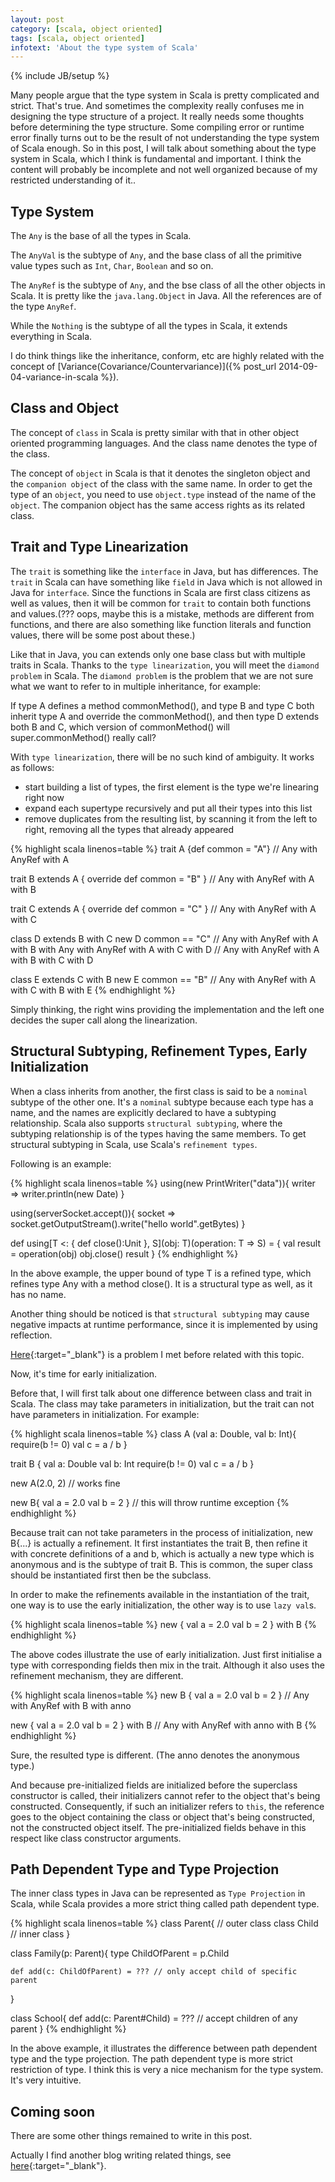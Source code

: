 ```yaml
---
layout: post
category: [scala, object oriented]
tags: [scala, object oriented]
infotext: 'About the type system of Scala'
---
```

{% include JB/setup %}

Many people argue that the type system in Scala is pretty complicated and strict. That's true. And sometimes the complexity 
really confuses me in designing the type structure of a project. It really needs some thoughts before determining the type 
structure. Some compiling error or runtime error finally turns out to be the result of not understanding the type system 
of Scala enough. So in this post, I will talk about something about the type system in Scala, which I think is fundamental and 
important. I think the content will probably be incomplete and not well organized because of my restricted understanding 
of it..

<!-- more -->

## Type System

The `Any` is the base of all the types in Scala.

The `AnyVal` is the subtype of `Any`, and the base class of all the primitive value types such as `Int`, `Char`, `Boolean` and so on.

The `AnyRef` is the subtype of `Any`, and the bse class of all the other objects in Scala. It is pretty like the `java.lang.Object` in 
Java. All the references are of the type `AnyRef`.

While the `Nothing` is the subtype of all the types in Scala, it extends everything in Scala.

I do think things like the inheritance, conform, etc are highly related with the concept of [Variance(Covariance/Countervariance)]({% post_url 2014-09-04-variance-in-scala %}).

## Class and Object

The concept of `class` in Scala is pretty similar with that in other object oriented programming languages. And the class name denotes the type of the class.
  
The concept of `object` in Scala is that it denotes the singleton object and the `companion object` of the class with the same name. 
In order to get the type of an `object`, you need to use `object.type` instead of the name of the `object`. The companion object 
has the same access rights as its related class.

## Trait and Type Linearization

The `trait` is something like the `interface` in Java, but has differences. The `trait` in Scala can have something like `field` in 
Java which is not allowed in Java for `interface`. Since the functions in Scala are first class citizens as well as values, 
then it will be common for `trait` to contain both functions and values.(??? oops, maybe this is a mistake, methods are 
different from functions, and there are also something like function literals and function values, there will be some post 
about these.)

Like that in Java, you can extends only one base class but with multiple traits in Scala. Thanks to the `type linearization`, you 
will meet the `diamond problem` in Scala. The `diamond problem` is the problem that we are not sure what we want to refer to in 
multiple inheritance, for example:

If type A defines a method commonMethod(), and type B and type C both inherit type A and override the commonMethod(), and then 
type D extends both B and C, which version of commonMethod() will super.commonMethod() really call?

With `type linearization`, there will be no such kind of ambiguity. It works as follows:

-   start building a list of types, the first element is the type we're linearing right now
-   expand each supertype recursively and put all their types into this list
-   remove duplicates from the resulting list, by scanning it from the left to right, removing all the types that already appeared

{% highlight scala linenos=table %}
trait A {def common = "A"}
// Any with AnyRef with A

trait B extends A { override def common = "B" }
// Any with AnyRef with A with B

trait C extends A { override def common = "C" }
// Any with AnyRef with A with C

class D extends B with C
new D common == "C"
// Any with AnyRef with A with B with Any with AnyRef with A with C with D
// Any with AnyRef with A with B with C with D

class E extends C with B
new E common == "B"
// Any with AnyRef with A with C with B with E
{% endhighlight %}

Simply thinking, the right wins providing the implementation and the left one decides the super call along the linearization.

## Structural Subtyping, Refinement Types, Early Initialization

When a class inherits from another, the first class is said to be a `nominal` subtype of the other one. It's a `nominal` 
subtype because each type has a name, and the names are explicitly declared to have a subtyping relationship. Scala also 
supports `structural subtyping`, where the subtyping relationship is of the types having the same members. To get structural 
subtyping in Scala, use Scala's `refinement types`.

Following is an example:

{% highlight scala linenos=table %}
using(new PrintWriter("data")){
    writer => writer.println(new Date)
}

using(serverSocket.accept()){
    socket => socket.getOutputStream().write("hello world".getBytes)
}

def using[T <: { def close():Unit }, S](obj: T)(operation: T => S) = {
    val result = operation(obj)
    obj.close()
    result
}
{% endhighlight %}

In the above example, the upper bound of type T is a refined type, which refines type Any with a method close(). It is a 
structural type as well, as it has no name.

Another thing should be noticed is that `structural subtyping` may cause negative impacts at runtime performance, since it 
is implemented by using reflection.

[Here](http://stackoverflow.com/questions/25518226/scala-parameter-type-in-structural-refinement){:target="_blank"} is a 
problem I met before related with this topic.

Now, it's time for early initialization.

Before that, I will first talk about one difference between class and trait in Scala. The class may take parameters in 
initialization, but the trait can not have parameters in initialization. For example:

{% highlight scala linenos=table %}
class A (val a: Double, val b: Int){
    require(b != 0)
    val c = a / b
}

trait B {
    val a: Double
    val b: Int
    require(b != 0)
    val c = a / b
}

new A(2.0, 2) // works fine

new B{
    val a = 2.0
    val b = 2
} // this will throw runtime exception
{% endhighlight %}

Because trait can not take parameters in the process of initialization, new B{...} is actually a refinement. It first 
instantiates the trait B, then refine it with concrete definitions of a and b, which is actually a new type which is 
anonymous and is the subtype of trait B. This is common, the super class should be instantiated first then be the subclass.

In order to make the refinements available in the instantiation of the trait, one way is to use the early initialization, 
the other way is to use `lazy val`s.

{% highlight scala linenos=table %}
new {
    val a = 2.0
    val b = 2
} with B
{% endhighlight %}

The above codes illustrate the use of early initialization. Just first initialise a type with corresponding fields then mix 
in the trait. Although it also uses the refinement mechanism, they are different.

{% highlight scala linenos=table %}
new B {
    val a = 2.0
    val b = 2
}
// Any with AnyRef with B with anno

new {
    val a = 2.0
    val b = 2
} with B
// Any with AnyRef with anno with B
{% endhighlight %}

Sure, the resulted type is different. (The anno denotes the anonymous type.)

And because pre-initialized fields are initialized before the superclass constructor is called, their initializers cannot
refer to the object that's being constructed. Consequently, if such an initializer refers to `this`, the reference goes to 
the object containing the class or object that's being constructed, not the constructed object itself. The pre-initialized 
fields behave in this respect like class constructor arguments.

## Path Dependent Type and Type Projection

The inner class types in Java can be represented as `Type Projection` in Scala, while Scala provides a more strict thing 
called path dependent type.

{% highlight scala linenos=table %}
class Parent{ // outer class
    class Child // inner class
}

class Family(p: Parent){
    type ChildOfParent = p.Child
    
    def add(c: ChildOfParent) = ??? // only accept child of specific parent
}

class School{
    def add(c: Parent#Child) = ??? // accept children of any parent
}
{% endhighlight %}

In the above example, it illustrates the difference between path dependent type and the type projection. The path dependent 
type is more strict restriction of type. I think this is very a nice mechanism for the type system. It's very intuitive.

## Coming soon

There are some other things remained to write in this post.

Actually I find another blog writing related things, see [here](http://ktoso.github.io/scala-types-of-types/){:target="_blank"}.